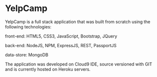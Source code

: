 # YelpCamp

YelpCamp is a full stack application that was built from scratch using the following technologies:

front-end: HTML5, CSS3, JavaScript, Bootstrap, JQuery

back-end: NodeJS, NPM, ExpressJS, REST, PassportJS

data-store: MongoDB

The application was developed on Cloud9 IDE, source versioned with GIT and is currently hosted on Heroku servers.

